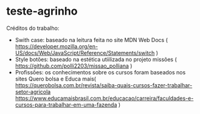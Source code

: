 # teste-agrinho

Créditos do trabalho:
- Swith case: baseado na leitura feita no site MDN Web Docs ( https://developer.mozilla.org/en-US/docs/Web/JavaScript/Reference/Statements/switch )
- Style botões: baseado na estética utiilizada no projeto missões ( https://github.com/polli2203/missao_polliana )
- Profissões: os conhecimentos sobre os cursos foram baseados nos sites Quero bolsa e Educa mais( https://querobolsa.com.br/revista/saiba-quais-cursos-fazer-trabalhar-setor-agricola
https://www.educamaisbrasil.com.br/educacao/carreira/faculdades-e-cursos-para-trabalhar-em-uma-fazenda )
